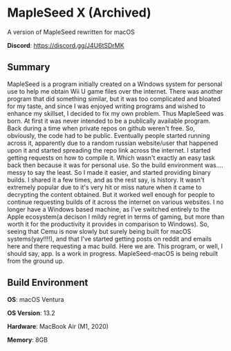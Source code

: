 # MapleSeed X (Archived)
A version of MapleSeed rewritten for macOS


**Discord**: https://discord.gg/J4U6tSDrMK



## Summary

MapleSeed is a program initially created on a Windows system for personal use to help me obtain Wii U game files over the internet. There was another program that did something similar, but it was too complicated and bloated for my taste, and since I was enjoyed writing programs and wished to enhance my skillset, I decided to fix my own problem. Thus MapleSeed was born. At first it was never intended to be a publically available program. Back during a time when private repos on github weren't free. So, obviously, the code had to be public. Eventually people started running across it, apparently due to a random russian website/user that happened upon it and started spreading the repo link across the internet. I started getting requests on how to compile it. Which wasn't exactly an easy task back then because it was for personal use. So the build environment was.... messy to say the least. So I made it easier, and started providing binary builds. I shared it a few times, and as the rest say, is history. It wasn't extremely popular due to it's very hit or miss nature when it came to decrypting the content obtained. But it worked well enough for people to continue requesting builds of it across the internet on various websites. I no longer have a Windows based machine, as I've switched entirely to the Apple ecosystem(a decison I mildy regret in terms of gaming, but more than worth it for the productivity it provides in comparison to Windows). So, seeing that Cemu is now slowly but surely being built for macOS systems(yay!!!!), and that I've started getting posts on reddit and emails here and there requesting a mac build. Here we are. This program, or well, I should say, app. Is a work in progress. MapleSeed-macOS is being rebuilt from the ground up.



## Build Environment

**OS**: macOS Ventura 

**OS Version**: 13.2

**Hardware**: MacBook Air (M1, 2020)

**Memory**: 8GB

